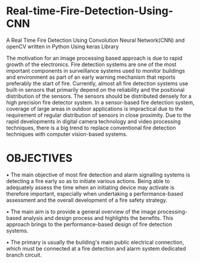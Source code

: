 # Real-time-Fire-Detection-Using-CNN
A Real Time Fire Detection Using Convolution Neural Network(CNN) and openCV written in Python Using keras Library  

  The motivation for an image processing based approach is due to rapid growth of the electronics. Fire detection systems are one of the most important components in surveillance systems used to monitor buildings and environment as part of an early warning mechanism that reports preferably the start of fire. Currently, almost all fire detection systems use built-in sensors that primarily depend on the reliability and the positional distribution of the sensors. The sensors should be distributed densely for a high precision fire detector system. In a sensor-based fire detection system, coverage of large areas in outdoor applications is impractical due to the requirement of regular distribution of sensors in close proximity. Due to the rapid developments in digital camera technology and video processing techniques, there is a big trend to replace conventional fire detection techniques with computer vision-based systems.
  
# OBJECTIVES
•	The main objective of most fire detection and alarm signalling systems is detecting a fire early so as to initiate various actions. Being able to adequately assess the time when an initiating device may activate is therefore important, especially when undertaking a performance-based assessment and the overall development of a fire safety strategy.

•	The main aim is to provide a general overview of the image processing-based analysis and design process and highlights the benefits. This approach brings to the performance-based design of fire detection systems.

•	The primary is usually the building's main public electrical connection, which must be connected at a fire detection and alarm system dedicated branch circuit. 

